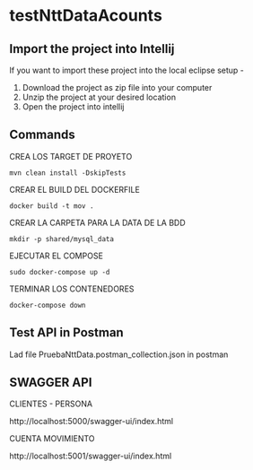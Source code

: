 # testNttDataAcounts

## Import the project into Intellij

If you want to import these project into the local eclipse setup -

  1. Download the project as zip file into your computer
  2. Unzip the project at your desired location
  3. Open the project into intellij

## Commands

 CREA LOS TARGET DE PROYETO

    mvn clean install -DskipTests

CREAR EL BUILD DEL DOCKERFILE

    docker build -t mov .

CREAR LA CARPETA PARA LA DATA DE LA BDD

    mkdir -p shared/mysql_data

EJECUTAR EL COMPOSE

    sudo docker-compose up -d

TERMINAR LOS CONTENEDORES

    docker-compose down

## Test API in Postman

Lad file PruebaNttData.postman_collection.json in postman
       
## SWAGGER API

CLIENTES - PERSONA

http://localhost:5000/swagger-ui/index.html

CUENTA MOVIMIENTO

http://localhost:5001/swagger-ui/index.html
